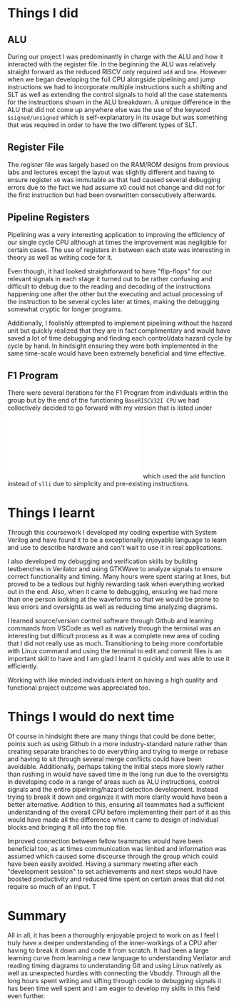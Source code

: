 # Things I did

## ALU

During our project I was predominantly in charge with the ALU and how it interacted with the register file. In the beginning the ALU was relatively straight forward as the reduced RISCV only required ```add``` and ```bne```. However when we began developing the full CPU alongside pipelining and jump instructions we had to incorporate multiple instructions such a shifting and SLT as well as extending the control signals to hold all the case statements for the instructions shown in the ALU breakdown. A unique difference in the ALU that did not come up anywhere else was the use of the keyword ```$signed/unsigned``` which is self-explanatory in its usage but was something that was required in order to have the two different types of SLT.
## Register File

The register file was largely based on the RAM/ROM designs from previous labs and lectures except the layout was slightly different and having to ensure register ```x0``` was immutable as that had caused several debugging errors due to the fact we had assume x0 could not change and did not for the first instruction but had been overwritten consecutively afterwards. 

## Pipeline Registers

Pipelining was a very interesting application to improving the efficiency of our single cycle CPU although at times the improvement was negligible for certain cases. The use of registers in between each state was interesting in theory as well as writing code for it. 

Even though, it had looked straightforward to have "flip-flops" for our relevant signals in each stage it turned out to be rather confusing and difficult to debug due to the reading and decoding of the instructions happening one after the other but the executing and actual processing of the instruction to be several cycles later at times, making the debugging somewhat cryptic for longer programs.

Additionally, I foolishly attempted to implement pipelining without the hazard unit but quickly realized that they are in fact complimentary and would have saved a lot of time debugging and finding each control/data hazard cycle by cycle by hand. In hindsight ensuring they were both implemented in the same time-scale would have been extremely beneficial and time effective. 

## F1 Program

There were several iterations for the F1 Program from individuals within the group but by the end of the functioning ```BaseRISCV32I CPU``` we had collectively decided to go forward with my version that is listed under ![F1 Program](single_cycle/f1_program.md) which used the ```add``` function instead of ```slli``` due to simplicity and pre-existing instructions. 

# Things I learnt

Through this coursework I developed my coding expertise with System Verilog and have found it to be a exceptionally enjoyable language to learn and use to describe hardware and can't wait to use it in real applications. 

I also developed my debugging and verification skills by building testbenches in Verilator and using GTKWave to analyze signals to ensure correct functionality and timing. Many hours were spent staring at lines, but proved to be a tedious but highly rewarding task when everything worked out in the end.  Also, when it came to debugging, ensuring we had more than one person looking at the waveforms so that we would be prone to less errors and oversights as well as reducing time analyzing diagrams.

I learned source/version control software through Github and learning commands from VSCode as well as natively through the terminal was an interesting but difficult process as it was a complete new area of coding that I did not really use as much. Transitioning to being more comfortable with Linux command and using the terminal to edit and commit files is an important skill to have and I am glad I learnt it quickly and was able to use it efficiently. 

Working with like minded individuals intent on having a high quality and functional project outcome was appreciated too.
# Things I would do next time

Of course in hindsight there are many things that could be done better, points such as using Github in a more industry-standard nature rather than creating separate branches to do everything and trying to merge or rebase and having to sit through several merge conflicts could have been avoidable. Additionally, perhaps taking the initial steps more slowly rather than rushing in would have saved time in the long run due to the oversights in developing code in a range of areas such as ALU instructions, control signals and the entire pipelining/hazard detection development. Instead trying to break it down and organize it with more clarity would have been a better alternative. Addition to this, ensuring all teammates had a sufficient understanding of the overall CPU before implementing their part of it as this would have made all the difference when it came to design of individual blocks and bringing it all into the top file. 

Improved connection between fellow teammates would have been beneficial too, as at times communication was limited and information was assumed which caused some discourse through the group which could have been easily avoided. Having a summary meeting after each "development session" to set achievements and next steps would have boosted productivity and reduced time spent on certain areas that did not require so much of an input. T
# Summary

All in all, it has been a thoroughly enjoyable project to work on as I feel I truly have a deeper understanding of the inner-workings of a CPU after having to break it down and code it from scratch. It had been a large learning curve from learning a new language to understanding Verilator and reading timing diagrams to understanding Git and using Linux natively as well as unexpected hurdles with connecting the Vbuddy. Through all the long hours spent writing and sifting through code to debugging signals it has been time well spent and I am eager to develop my skills in this field even further.

